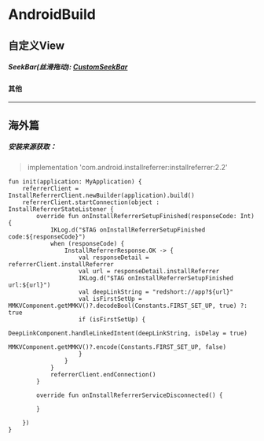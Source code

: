 # AndroidBuild


## 自定义View
##### SeekBar(丝滑拖动): [CustomSeekBar](https://github.com/Zhangsongsong/AndroidBuild/blob/main/app/src/main/java/com/zasko/androidbuild/views/CustomSeekBar.kt)

#### 其他


---


## 海外篇
##### 安装来源获取：
>implementation 'com.android.installreferrer:installreferrer:2.2'

```
fun init(application: MyApplication) {
    referrerClient = InstallReferrerClient.newBuilder(application).build()
    referrerClient.startConnection(object : InstallReferrerStateListener {
        override fun onInstallReferrerSetupFinished(responseCode: Int) {
            IKLog.d("$TAG onInstallReferrerSetupFinished code:${responseCode}")
            when (responseCode) {
                InstallReferrerResponse.OK -> {
                    val responseDetail = referrerClient.installReferrer
                    val url = responseDetail.installReferrer
                    IKLog.d("$TAG onInstallReferrerSetupFinished url:${url}")
                    val deepLinkString = "redshort://app?${url}"
                    val isFirstSetUp = MMKVComponent.getMMKV()?.decodeBool(Constants.FIRST_SET_UP, true) ?: true
                    if (isFirstSetUp) {
                        DeepLinkComponent.handleLinkedIntent(deepLinkString, isDelay = true)
                        MMKVComponent.getMMKV()?.encode(Constants.FIRST_SET_UP, false)
                    }
                }
            }
            referrerClient.endConnection()
        }

        override fun onInstallReferrerServiceDisconnected() {

        }

    })
}
```
